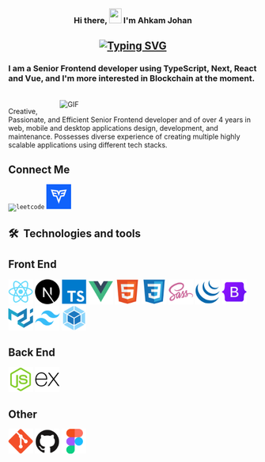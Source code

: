 <h3 align="center">
Hi there, <img src="https://media.giphy.com/media/hvRJCLFzcasrR4ia7z/giphy.gif" width="25px" height="30px" /> I'm Ahkam Johan</a>
<!-- Hi there, <img src="https://media.giphy.com/media/hvRJCLFzcasrR4ia7z/giphy.gif" width="25px" height="30px" /> I'm <a href="https://cvdesignr.com/p/6324e0eba60b5" target="_blank" rel="noreferrer">Tenshi Ota</a> -->
</h3>

 <h2 align="center">

[![Typing SVG](https://readme-typing-svg.herokuapp.com?font=firacode&color=%235BCDEC&size=26&duration=2500&center=true&vCenter=true&lines=Senior+Frontend+developer;Open+source+contributor)](https://git.io/typing-svg)

</h2>

### I am a Senior Frontend developer using TypeScript, Next, React and Vue, and I'm more interested in Blockchain at the moment.

<br/>

<img align="right" alt="GIF" src="https://user-images.githubusercontent.com/99034743/159381479-da89d532-bab2-4e1c-b427-a8bf281dcb2f.gif" width="400" />
  <p>

Creative, Passionate, and Efficient Senior Frontend developer and of over 4 years in web, mobile and desktop applications design, development, and maintenance. Possesses diverse experience of creating multiple highly scalable applications using different tech stacks.

</p>

<h2 font-weight="bold">Connect Me</h2>
<div>
  <div align="left">
  <code><img alt="leetcode" height="50" width="50" src="https://raw.githubusercontent.com/rahuldkjain/github-profile-readme-generator/master/src/images/icons/Social/leet-code.svg" href="https://www.leetcode.com/padrone1225"></code>
  <code><img alt="leetcode" height="50" width="50" src="/images.png" href="https://app.codesignal.com/profile/ahkam1225"></code>
  </div>
</div>

## 🛠  Technologies and tools

<h2 font-weight="bold">Front End</h2>
<div>
  <div align="left">
  <code><img alt="React" height="50" width="50" src="https://github.com/devicons/devicon/blob/master/icons/react/react-original.svg"></code>
  <code><img alt="Next" height="50" width="50" src="https://github.com/devicons/devicon/blob/master/icons/nextjs/nextjs-original.svg"></code>
  <code><img alt="Typescript" height="50" width="50" src="https://github.com/devicons/devicon/blob/master/icons/typescript/typescript-original.svg"></code>
  <code><img alt="Vue" height="50" width="50" src="https://github.com/devicons/devicon/blob/master/icons/vuejs/vuejs-original.svg"></code>
  <code><img alt="Html" height="50" width="50" src="https://github.com/devicons/devicon/blob/master/icons/html5/html5-original.svg"></code>
  <code><img alt="CSS" height="50" width="50" src="https://github.com/devicons/devicon/blob/master/icons/css3/css3-original.svg"/></code>
  <code><img alt="SASS" height="50" width="50" src="https://github.com/devicons/devicon/blob/master/icons/sass/sass-original.svg"></code>
  <code><img alt="JQuery" height="50" width="50" src="https://github.com/devicons/devicon/blob/master/icons/jquery/jquery-original.svg"></code>
  <code><img alt="Bootstrap" height="50" width="50" src="https://github.com/devicons/devicon/blob/master/icons/bootstrap/bootstrap-original.svg"></code>
  <code><img alt="MUI" height="50" width="50" src="https://github.com/devicons/devicon/blob/master/icons/materialui/materialui-original.svg"></code>
  <code><img alt="Tailwind" height="50" width="50" src="https://github.com/devicons/devicon/blob/master/icons/tailwindcss/tailwindcss-plain.svg"></code>
  <code><img alt="Webpack" height="50" width="50" src="https://github.com/devicons/devicon/blob/master/icons/webpack/webpack-original.svg"></code>
  </div>
</div>
<h2 font-weight="bold">Back End</h2>
<div>
  <div align="left">
  <code><img alt="Node" height="50" width="50" src="https://github.com/devicons/devicon/blob/master/icons/nodejs/nodejs-original.svg"></code>
  <code><img alt="Express" height="50" width="50" src="https://github.com/devicons/devicon/blob/master/icons/express/express-original.svg"></code>
  </div>
</div>
<h2 font-weight="bold">Other</h2>
<div>
  <div align="left">
  <code><img alt="Git" height="50" width="50" src="https://github.com/devicons/devicon/blob/master/icons/git/git-original.svg"></code>
  <code><img alt="Github" height="50" width="50" src="https://github.com/devicons/devicon/blob/master/icons/github/github-original.svg"/></code>
  <code><img alt="Figma" height="50" width="50" src="https://github.com/devicons/devicon/blob/master/icons/figma/figma-original.svg"/></code>
  </div>
</div>
<!-- ![JavaScript](https://img.shields.io/badge/-JavaScript-black?style=flat-square&logo=javascript)
![Nodejs](https://img.shields.io/badge/-Nodejs-black?style=flat-square&logo=Node.js)
![Python](https://img.shields.io/badge/-Python-black?style=flat-square&logo=Python)
![React](https://img.shields.io/badge/-React-black?style=flat-square&logo=react)
![React](https://seeklogo.com/images/R/react-logo-7B3CE81517-seeklogo.com.png)
![Java](https://img.shields.io/badge/-java-E34A86?style=flat-square&logo=java)
![C++](https://img.shields.io/badge/-C++-00599C?style=flat-square&logo=c)
![HTML5](https://img.shields.io/badge/-HTML5-E34F26?style=flat-square&logo=html5&logoColor=white)
![CSS3](https://img.shields.io/badge/-CSS3-1572B6?style=flat-square&logo=css3)
![Bootstrap](https://img.shields.io/badge/-Bootstrap-563D7C?style=flat-square&logo=bootstrap)
![TypeScript](https://img.shields.io/badge/-TypeScript-007ACC?style=flat-square&logo=typescript)
![MongoDB](https://img.shields.io/badge/-MongoDB-black?style=flat-square&logo=mongodb)
![MySQL](https://img.shields.io/badge/-MySQL-black?style=flat-square&logo=mysql)
![Docker](https://img.shields.io/badge/-Docker-black?style=flat-square&logo=docker)
![Amazon AWS](https://img.shields.io/badge/Amazon%20AWS-232F3E?style=flat-square&logo=amazon-aws)
![Git](https://img.shields.io/badge/-Git-black?style=flat-square&logo=git)
![GitHub](https://img.shields.io/badge/-GitHub-181717?style=flat-square&logo=github) -->

<!-- <div align="center"> -->

<!-- <img height="180em" src="https://github-readme-stats.vercel.app/api?username=padrone1225&show_icons=true&theme=github_dark&count_private=true"/> -->
<!-- <img height="180em" src="https://github-readme-stats.vercel.app/api/top-langs/?username=padrone1225&layout=compact&langs_count=7&theme=github_dark"/> -->

<!-- <img align="center" src="https://github-readme-streak-stats.herokuapp.com/?user=padrone1225&&theme=tokyonight" alt="padrone1225" /> -->

<!-- <img align="center" width="100%" src="https://activity-graph.herokuapp.com/graph?username=padrone1225&bg_color=0D1117&color=5BCDEC&line=5BCDEC&point=FFFFFF&hide_border=true" alt="padrone1225" /> -->

<!-- <br> -->

<!-- ## 🏆 GitHub Trophies

![](https://github-profile-trophy.vercel.app/?username=padrone1225&theme=radical&no-frame=false&no-bg=true&margin-w=4) -->

<!-- ![Github Stats](https://github-readme-stats.vercel.app/api?username=padrone1225&count_private=true&show_icons=true&include_all_commits=true)
![Top Langs](https://github-readme-stats.vercel.app/api/top-langs/?username=padrone1225&hide=TeX&layout=compact)
[![GitHub Streak](https://streak-stats.demolab.com/?user=padrone1225)](https://git.io/streak-stats) -->
